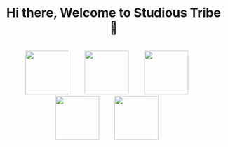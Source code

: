 <h1 align="center">Hi there, Welcome to Studious Tribe 👋</h1>
<br/>
<div align="center">
  <img 
       src="https://cdn.jsdelivr.net/gh/devicons/devicon/icons/html5/html5-plain-wordmark.svg"
       width="100px"
       >&nbsp;&nbsp;&nbsp;&nbsp;&nbsp;&nbsp;&nbsp;&nbsp;
   <img 
       src="https://cdn.jsdelivr.net/gh/devicons/devicon/icons/css3/css3-plain-wordmark.svg"
       width="100px"
       >&nbsp;&nbsp;&nbsp;&nbsp;&nbsp;&nbsp;&nbsp;&nbsp;
  <img 
       src="https://cdn.jsdelivr.net/gh/devicons/devicon/icons/javascript/javascript-original.svg"
       width="100px"
       >&nbsp;&nbsp;&nbsp;&nbsp;&nbsp;&nbsp;&nbsp;&nbsp;
   <img 
       src="https://cdn.jsdelivr.net/gh/devicons/devicon/icons/git/git-original.svg"
       width="100px"
       >&nbsp;&nbsp;&nbsp;&nbsp;&nbsp;&nbsp;&nbsp;&nbsp;
  <img 
       src="https://cdn.jsdelivr.net/gh/devicons/devicon/icons/react/react-original-wordmark.svg"
       width="100px"
       >&nbsp;&nbsp;&nbsp;&nbsp;&nbsp;&nbsp;&nbsp;&nbsp;
</div>
<!--
**studiousTribe/studiousTribe** is a ✨ _special_ ✨ repository because its `README.md` (this file) appears on your GitHub profile.

Here are some ideas to get you started:

- 🔭 I’m currently working on ...
- 🌱 I’m currently learning ...
- 👯 I’m looking to collaborate on ...
- 🤔 I’m looking for help with ...
- 💬 Ask me about ...
- 📫 How to reach me: ...
- 😄 Pronouns: ...
- ⚡ Fun fact: ...
-->
